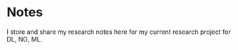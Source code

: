 # Notes
I store and share my research notes here for my current research project for DL, NG, ML.







